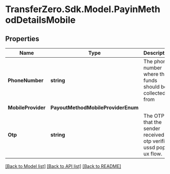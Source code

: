 
# TransferZero.Sdk.Model.PayinMethodDetailsMobile

## Properties

Name | Type | Description | Notes
------------ | ------------- | ------------- | -------------
**PhoneNumber** | **string** | The phone number where the funds should be collected from | [optional] 
**MobileProvider** | **PayoutMethodMobileProviderEnum** |  | [optional] 
**Otp** | **string** | The OTP that the sender received in otp verified ussd popup ux flow. | [optional] 

[[Back to Model list]](../README.md#documentation-for-models)
[[Back to API list]](../README.md#documentation-for-api-endpoints)
[[Back to README]](../README.md)

